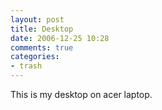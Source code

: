 ```yaml
---
layout: post
title: Desktop
date: 2006-12-25 10:28
comments: true
categories:
- trash
---
```

This is my desktop on acer laptop.
